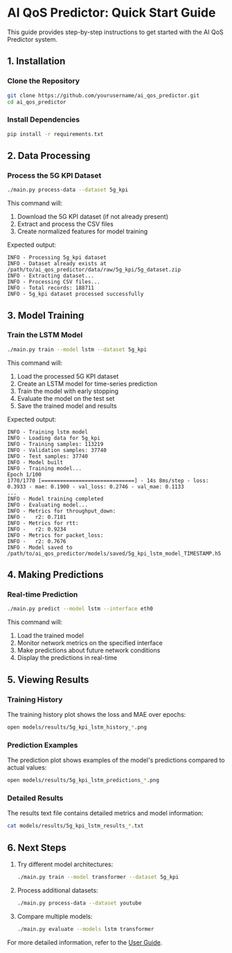 # AI QoS Predictor: Quick Start Guide

This guide provides step-by-step instructions to get started with the AI QoS Predictor system.

## 1. Installation

### Clone the Repository

```bash
git clone https://github.com/yourusername/ai_qos_predictor.git
cd ai_qos_predictor
```

### Install Dependencies

```bash
pip install -r requirements.txt
```

## 2. Data Processing

### Process the 5G KPI Dataset

```bash
./main.py process-data --dataset 5g_kpi
```

This command will:
1. Download the 5G KPI dataset (if not already present)
2. Extract and process the CSV files
3. Create normalized features for model training

Expected output:
```
INFO - Processing 5g_kpi dataset
INFO - Dataset already exists at /path/to/ai_qos_predictor/data/raw/5g_kpi/5g_dataset.zip
INFO - Extracting dataset...
INFO - Processing CSV files...
INFO - Total records: 188711
INFO - 5g_kpi dataset processed successfully
```

## 3. Model Training

### Train the LSTM Model

```bash
./main.py train --model lstm --dataset 5g_kpi
```

This command will:
1. Load the processed 5G KPI dataset
2. Create an LSTM model for time-series prediction
3. Train the model with early stopping
4. Evaluate the model on the test set
5. Save the trained model and results

Expected output:
```
INFO - Training lstm model
INFO - Loading data for 5g_kpi
INFO - Training samples: 113219
INFO - Validation samples: 37740
INFO - Test samples: 37740
INFO - Model built
INFO - Training model...
Epoch 1/100
1770/1770 [==============================] - 14s 8ms/step - loss: 0.3933 - mae: 0.1900 - val_loss: 0.2746 - val_mae: 0.1133
...
INFO - Model training completed
INFO - Evaluating model...
INFO - Metrics for throughput_down:
INFO -   r2: 0.7181
INFO - Metrics for rtt:
INFO -   r2: 0.9234
INFO - Metrics for packet_loss:
INFO -   r2: 0.7676
INFO - Model saved to /path/to/ai_qos_predictor/models/saved/5g_kpi_lstm_model_TIMESTAMP.h5
```

## 4. Making Predictions

### Real-time Prediction

```bash
./main.py predict --model lstm --interface eth0
```

This command will:
1. Load the trained model
2. Monitor network metrics on the specified interface
3. Make predictions about future network conditions
4. Display the predictions in real-time

## 5. Viewing Results

### Training History

The training history plot shows the loss and MAE over epochs:

```bash
open models/results/5g_kpi_lstm_history_*.png
```

### Prediction Examples

The prediction plot shows examples of the model's predictions compared to actual values:

```bash
open models/results/5g_kpi_lstm_predictions_*.png
```

### Detailed Results

The results text file contains detailed metrics and model information:

```bash
cat models/results/5g_kpi_lstm_results_*.txt
```

## 6. Next Steps

1. Try different model architectures:
   ```bash
   ./main.py train --model transformer --dataset 5g_kpi
   ```

2. Process additional datasets:
   ```bash
   ./main.py process-data --dataset youtube
   ```

3. Compare multiple models:
   ```bash
   ./main.py evaluate --models lstm transformer
   ```

For more detailed information, refer to the [User Guide](USER_GUIDE.md).